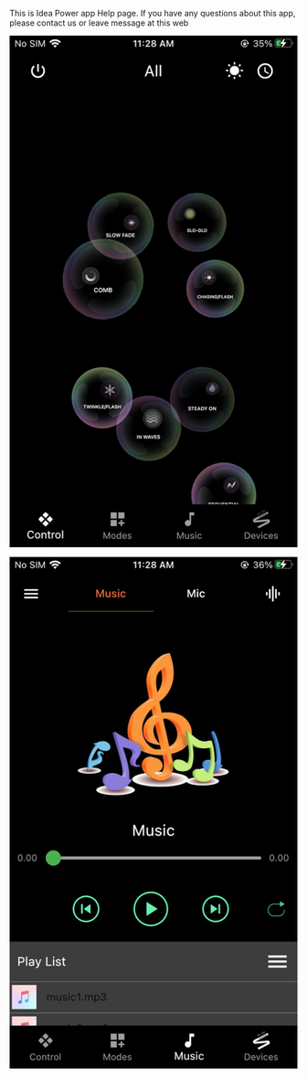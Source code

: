 
This is Idea Power app Help page. If you have any questions about this app, please contact us or leave message at this web


![app music image](https://github.com/niteapps/ideapower/blob/main/5.png)


![app music image](https://github.com/niteapps/ideapower/blob/main/2.png)
